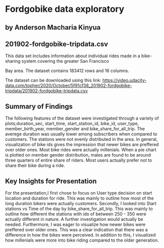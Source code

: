 # Fordgobike data exploratory
## by Anderson Macharia Kinyua


## 201902-fordgobike-tripdata.csv

This data set includes information about individual rides made in a bike-sharing system covering the greater San Francisco

Bay area. The dataset contains 183412 rows and 16 columns.

The dataset can be downloaded using this link: https://video.udacity-data.com/topher/2020/October/5f91cf38_201902-fordgobike-tripdata/201902-fordgobike-tripdata.csv


## Summary of Findings

The following features of the dataset were investigated through a variety of plots;duration_sec, start_time, start_station_id, bike_id, user_type, member_birth_year, member_gender and bike_share_for_all_trip. The averege duration was usually lower among subscribers when 
compared to customers. The stations were not evenly distributed in the area. In general, visualization of bike ids gives the impression that newer bikes are preffered over older ones. Most bike rides were actually millenials. When a pie chart is plotted on member gender distribution, males are found to be around three quarters of entire share of riders. Most users actually prefer not to share their bike during a ride.

## Key Insights for Presentation

For the presentation,I first chose to focus on User type decision on start location and duration for ride. This was mainly to outline how most of the long duration bikers were actually customers. 
Secondly, I looked into Start stations vs Time of the day by bike_share_for_all_trip. This was mainly to outline how different the stations with ids of between 250 - 350 were actually different in nature. A further investigation would actually be needed.
Furthermore, I was eager to visualize how newer bikes were preffered over older ones. This was a clear indication that there was a difference in how the bikes were perceived.
In addition to this, I visualized how millenials were more into bike riding compared to the older generation.
